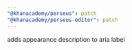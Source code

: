 ```yaml
---
"@khanacademy/perseus": patch
"@khanacademy/perseus-editor": patch
---
```


adds appearance description to aria label
